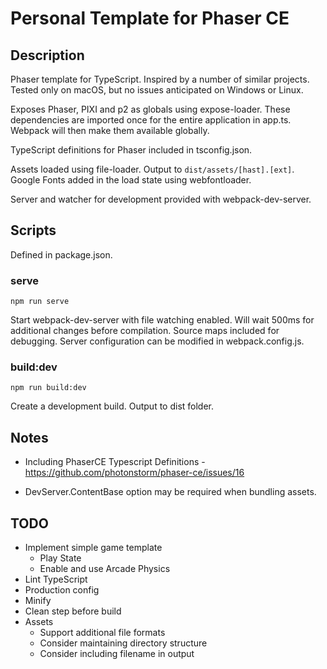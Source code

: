 # Personal Template for Phaser CE

## Description
Phaser template for TypeScript. Inspired by a number of similar projects. Tested only on macOS, but no issues anticipated on Windows or Linux.

Exposes Phaser, PIXI and p2 as globals using expose-loader. These dependencies are imported once for the entire application in app.ts. Webpack will then make them available globally.

TypeScript definitions for Phaser included in tsconfig.json.

Assets loaded using file-loader. Output to ```dist/assets/[hast].[ext]```. Google Fonts added in the load state using webfontloader.

Server and watcher for development provided with webpack-dev-server.

## Scripts

Defined in package.json.

### serve

```npm run serve```

Start webpack-dev-server with file watching enabled. Will wait 500ms for additional changes before compilation. Source maps included for debugging. Server configuration can be modified in webpack.config.js.

### build:dev

```npm run build:dev```

Create a development build. Output to dist folder.

## Notes
- Including PhaserCE Typescript Definitions - https://github.com/photonstorm/phaser-ce/issues/16

- DevServer.ContentBase option may be required when bundling assets.

## TODO
- Implement simple game template
    - Play State
    - Enable and use Arcade Physics
- Lint TypeScript
- Production config
- Minify
- Clean step before build
- Assets
    - Support additional file formats
    - Consider maintaining directory structure
    - Consider including filename in output